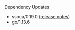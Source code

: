 Dependency Updates

 * ssoca/0.19.0 ([release notes](https://github.com/dpb587/ssoca/releases))
 * go/1.13.6

